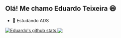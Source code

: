 ## Olá! Me chamo Eduardo Teixeira 😄

- 🌱 Estudando ADS

<div>
  <a href="https://github.com/anuraghazra/github-readme-stats">
    <img align="center" src="https://github-readme-stats.vercel.app/api?username=EduardoTeixeiraS&show_icons=true&include_all_commits=true&theme=buefy&hide_border=true" alt="Eduardo's github stats" /
  </a> 
  <a href="https://github.com/anuraghazra/github-readme-stats">
    <img align="center" src="https://github-readme-stats.vercel.app/api/top-langs/?username=EduardoTeixeiraS&layout=compact&theme=buefy&hide_border=true" />
  </a>
</div>
